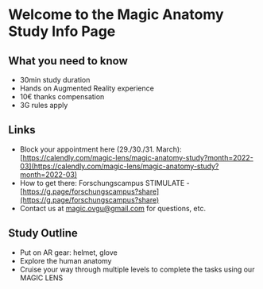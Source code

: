 # Welcome to the Magic Anatomy Study Info Page

## What you need to know
- 30min study duration
- Hands on Augmented Reality experience
- 10€ thanks compensation
- 3G rules apply

## Links

- Block your appointment here (29./30./31. March): [https://calendly.com/magic-lens/magic-anatomy-study?month=2022-03](https://calendly.com/magic-lens/magic-anatomy-study?month=2022-03)
- How to get there: Forschungscampus STIMULATE - [https://g.page/forschungscampus?share](https://g.page/forschungscampus?share)
- Contact us at [magic.ovgu@gmail.com](mailto:magic.ovgu@gmail.com?subject=Magic%20Anatomy%20Question) for questions, etc.

## Study Outline

- Put on AR gear: helmet, glove
- Explore the human anatomy
- Cruise your way through multiple levels to complete the tasks using our MAGIC LENS

<!--
## Welcome to GitHub Pages

You can use the [editor on GitHub](https://github.com/magic-lens/study-03-2022/edit/gh-pages/index.md) to maintain and preview the content for your website in Markdown files.

Whenever you commit to this repository, GitHub Pages will run [Jekyll](https://jekyllrb.com/) to rebuild the pages in your site, from the content in your Markdown files.

### Markdown

Markdown is a lightweight and easy-to-use syntax for styling your writing. It includes conventions for

```markdown
Syntax highlighted code block

# Header 1
## Header 2
### Header 3

- Bulleted
- List

1. Numbered
2. List

**Bold** and _Italic_ and `Code` text

[Link](url) and ![Image](src)
```

For more details see [Basic writing and formatting syntax](https://docs.github.com/en/github/writing-on-github/getting-started-with-writing-and-formatting-on-github/basic-writing-and-formatting-syntax).

### Jekyll Themes

Your Pages site will use the layout and styles from the Jekyll theme you have selected in your [repository settings](https://github.com/magic-lens/study-03-2022/settings/pages). The name of this theme is saved in the Jekyll `_config.yml` configuration file.

### Support or Contact

Having trouble with Pages? Check out our [documentation](https://docs.github.com/categories/github-pages-basics/) or [contact support](https://support.github.com/contact) and we’ll help you sort it out.
-->
